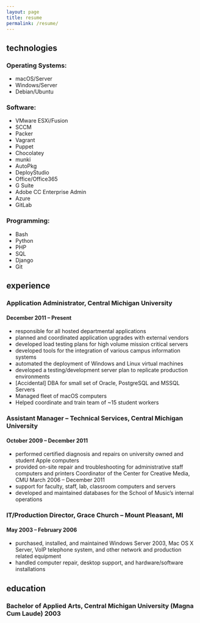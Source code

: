 ```yaml
---
layout: page
title: resume
permalink: /resume/
---
```


## technologies

### Operating Systems:
- macOS/Server
- Windows/Server
- Debian/Ubuntu

### Software:
- VMware ESXi/Fusion
- SCCM
- Packer
- Vagrant
- Puppet
- Chocolatey
- munki
- AutoPkg
- DeployStudio
- Office/Office365
- G Suite
- Adobe CC Enterprise Admin
- Azure
- GitLab

### Programming:
- Bash
- Python
- PHP
- SQL
- Django
- Git

## experience

### Application Administrator, Central Michigan University

#### December 2011 – Present
- responsible for all hosted departmental applications
- planned and coordinated application upgrades with external vendors
- developed load testing plans for high volume mission critical servers
- developed tools for the integration of various campus information systems
- automated the deployment of Windows and Linux virtual machines
- developed a testing/development server plan to replicate production environments
- [Accidental] DBA for small set of Oracle, PostgreSQL and MSSQL Servers
- Managed fleet of macOS computers
- Helped coordinate and train team of ~15 student workers

### Assistant Manager – Technical Services, Central Michigan University

#### October 2009 – December 2011
- performed certified diagnosis and repairs on university owned and student Apple computers
- provided on-site repair and troubleshooting for administrative staff computers and printers
Coordinator of the Center for Creative Media, CMU March 2006 – December 2011
- support for faculty, staff, lab, classroom computers and servers
- developed and maintained databases for the School of Music’s internal operations

### IT/Production Director, Grace Church – Mount Pleasant, MI

#### May 2003 – February 2006
- purchased, installed, and maintained Windows Server 2003, Mac OS X Server, VoIP
telephone system, and other network and production related equipment
- handled computer repair, desktop support, and hardware/software installations

## education

### Bachelor of Applied Arts, Central Michigan University (Magna Cum Laude) 2003
